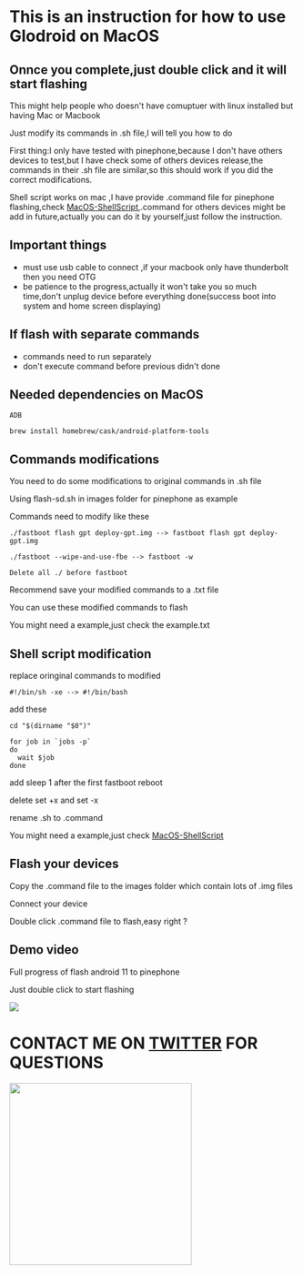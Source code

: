 # This is an instruction for how to use Glodroid on MacOS

## Onnce you complete,just double click and it will start flashing

This might help people who doesn't have comuptuer with linux installed but having Mac or Macbook

Just modify its commands in .sh file,I will tell you how to do

First thing:I only have tested with pinephone,because I don't have others devices to test,but I have check some of others devices release,the commands in their .sh file are similar,so this should work if you did the correct modifications. 

Shell script works on mac ,I have provide .command file for pinephone flashing,check [MacOS-ShellScript](https://github.com/powenn/glodroid_manifest/tree/master/MacOS-ShellScript),.command for others devices might be add in future,actually you can do it by yourself,just follow the instruction.

## Important things 
- must use usb cable to connect ,if your macbook only have thunderbolt then you need OTG
- be patience to the progress,actually it won't take you so much time,don't unplug device before everything done(success boot into system and home screen displaying)

## If flash with separate commands
- commands need to run separately
- don't execute command before previous didn't done

## Needed dependencies on MacOS
`ADB`
```
brew install homebrew/cask/android-platform-tools
```

## Commands modifications
You need to do some modifications to original commands in .sh file 

Using flash-sd.sh in images folder for pinephone as example

Commands need to modify like these

`./fastboot flash gpt deploy-gpt.img --> fastboot flash gpt deploy-gpt.img`

`./fastboot --wipe-and-use-fbe --> fastboot -w`

`Delete all ./ before fastboot`

Recommend save your modified commands to a .txt file

You can use these modified commands to flash 

You might need a example,just check the example.txt 

## Shell script modification
replace oringinal commands to modified

`#!/bin/sh -xe --> #!/bin/bash`

add these
```
cd "$(dirname "$0")"
```
```
for job in `jobs -p`
do
  wait $job
done
```
add sleep 1 after the first fastboot reboot

delete set +x and set -x

rename .sh to .command

You might need a example,just check [MacOS-ShellScript](https://github.com/powenn/glodroid_manifest/tree/master/MacOS-ShellScript)

## Flash your devices
Copy the .command file to the images folder which contain lots of .img files
 
Connect your device 

Double click .command file to flash,easy right ?

## Demo video 
Full progress of flash android 11 to pinephone 

Just double click to start flashing 

<a href="https://www.youtube.com/watch?v=CV6fkq5_OaY">
  <img src="https://img.youtube.com/vi/CV6fkq5_OaY/maxresdefault.jpg" >
</a>

# CONTACT ME ON [TWITTER](https://twitter.com/powen00hsiao) FOR QUESTIONS
<a href="https://twitter.com/powen00hsiao">
  <img src="https://pbs.twimg.com/profile_images/1404649867033550848/3m6kzjQa_400x400.jpg" height="320"/>
</a>
